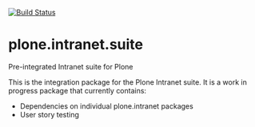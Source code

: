[![Build Status](https://api.travis-ci.org/plone-intranet/plone.intranet.suite.png)](https://travis-ci.org/plone-intranet/plone.intranet.suite)

plone.intranet.suite
====================

Pre-integrated Intranet suite for Plone

This is the integration package for the Plone Intranet suite. It is a work in progress package that currently contains:

 * Dependencies on individual plone.intranet packages
 * User story testing
